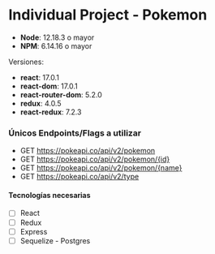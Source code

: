 # Individual Project - Pokemon

- __Node__: 12.18.3 o mayor
- __NPM__: 6.14.16 o mayor

Versiones:

- __react__: 17.0.1
- __react-dom__: 17.0.1
- __react-router-dom__: 5.2.0
- __redux__: 4.0.5
- __react-redux__: 7.2.3

### Únicos Endpoints/Flags a utilizar

- GET <https://pokeapi.co/api/v2/pokemon>
- GET <https://pokeapi.co/api/v2/pokemon/{id}>
- GET <https://pokeapi.co/api/v2/pokemon/{name}>
- GET <https://pokeapi.co/api/v2/type>

#### Tecnologías necesarias

- [ ] React
- [ ] Redux
- [ ] Express
- [ ] Sequelize - Postgres
